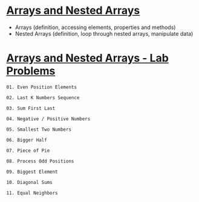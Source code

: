 # [Arrays and Nested Arrays](https://softuni.bg/trainings/4227/js-advanced-september-2023#lesson-59470)
- Arrays (definition, accessing elements, properties and methods)
- Nested Arrays (definition, loop through nested arrays, manipulate data)

# [Arrays and Nested Arrays - Lab Problems](https://judge.softuni.org/Contests/2752/Arrays-and-Nested-Arrays-Lab)

    01. Even Position Elements

    02. Last K Numbers Sequence
    
    03. Sum First Last
    
    04. Negative / Positive Numbers
    
    05. Smallest Two Numbers
    
    06. Bigger Half
    
    07. Piece of Pie
    
    08. Process Odd Positions
    
    09. Biggest Element
    
    10. Diagonal Sums
    
    11. Equal Neighbors